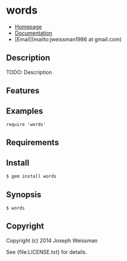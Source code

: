 # words

* [Homepage](https://rubygems.org/gems/words)
* [Documentation](http://rubydoc.info/gems/words/frames)
* [Email](mailto:jweissman1986 at gmail.com)

## Description

TODO: Description

## Features

## Examples

    require 'words'

## Requirements

## Install

    $ gem install words

## Synopsis

    $ words

## Copyright

Copyright (c) 2014 Joseph Weissman

See {file:LICENSE.txt} for details.
